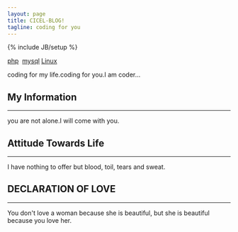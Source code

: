 ```yaml
---
layout: page
title: CICEL-BLOG!
tagline: coding for you
---
```

{% include JB/setup %}

[php](#)  &nbsp;[mysql](#) [Linux](#)

coding for my life.coding for you.I am coder...


## My Information 
---
you are not alone.I will come with you.
    
## Attitude Towards Life
---

I have nothing to offer but blood, toil, tears and sweat.

## DECLARATION OF LOVE
---
You don't love a woman because she is beautiful, but she is beautiful because you love her. 


